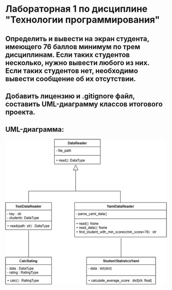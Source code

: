 # Лабораторная 1 по дисциплине "Технологии программирования"
## Определить и вывести на экран студента, имеющего 76 баллов минимум по трем дисциплинам. Если таких студентов несколько, нужно вывести любого из них. Если таких студентов нет, необходимо вывести сообщение об их отсутствии.
## Добавить лицензию и .gitignore файл, составить UML-диаграмму классов итогового проекта. 
## UML-диаграмма:
![Class Diagram for PT Lab1](class_diagram_pt_lab1.jpg)
